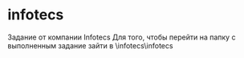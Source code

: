 # infotecs
Задание от компании Infotecs
Для того, чтобы перейти на папку с выполненным задание зайти в \infotecs\infotecs
